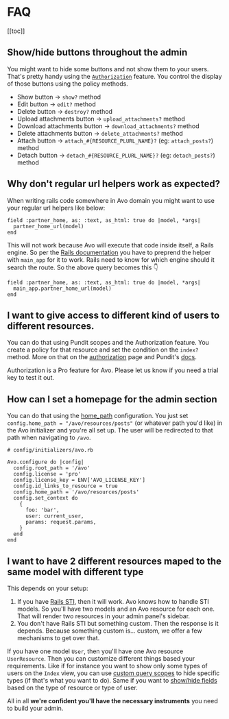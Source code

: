 # FAQ

[[toc]]

## Show/hide buttons throughout the admin

You might want to hide some buttons and not show them to your users. That's pretty handy using the [`Authorization`](authorization) feature. You control the display of those buttons using the policy methods.

- Show button -> `show?` method
- Edit button -> `edit?` method
- Delete button -> `destroy?` method
- Upload attachments button -> `upload_attachments?` method
- Download attachments button -> `download_attachments?` method
- Delete attachments button -> `delete_attachments?` method
- Attach button -> `attach_#{RESOURCE_PLURL_NAME}?` (eg: `attach_posts?`) method
- Detach button -> `detach_#{RESOURCE_PLURL_NAME}?` (eg: `detach_posts?`) method

## Why don't regular url helpers work as expected?

When writing rails code somewhere in Avo domain you might want to use your regular url helpers like below:

```ruby{2}
field :partner_home, as: :text, as_html: true do |model, *args|
  partner_home_url(model)
end
```

This will not work because Avo will execute that code inside itself, a Rails engine. So per the [Rails documentation](https://guides.rubyonrails.org/engines.html#routes) you have to preprend the helper with `main_app` for it to work. Rails need to know for which engine should it search the route. So the above query becomes this 👇


```ruby{2}
field :partner_home, as: :text, as_html: true do |model, *args|
  main_app.partner_home_url(model)
end
```

## I want to give access to different kind of users to different resources.

You can do that using Pundit scopes and the Authorization feature. You create a policy for that resource and set the condition on the `index?` method. More on that on the [authorization](authorization) page and Pundit's [docs](https://github.com/varvet/pundit).

Authorization is a Pro feature for Avo. Please let us know if you need a trial key to test it out.

## How can I set a homepage for the admin section

You can do that using the [home_path](customization.html#home-path) configuration. You just set `config.home_path = "/avo/resources/posts"` (or whatever path you'd like) in the Avo initializer and you're all set up. The user will be redirected to that path when navigating to `/avo`.


```ruby{8}
# config/initializers/avo.rb

Avo.configure do |config|
  config.root_path = '/avo'
  config.license = 'pro'
  config.license_key = ENV['AVO_LICENSE_KEY']
  config.id_links_to_resource = true
  config.home_path = '/avo/resources/posts'
  config.set_context do
    {
      foo: 'bar',
      user: current_user,
      params: request.params,
    }
  end
end
```

## I want to have 2 different resources maped to the same model with different type

This depends on your setup:

1. If you have [Rails STI](https://guides.rubyonrails.org/association_basics.html#single-table-inheritance-sti), then it will work. Avo knows how to handle STI models. So you'll have two models and an Avo resource for each one. That will render two resources in your admin panel's sidebar.
2. You don't have Rails STI but something custom. Then the response is it depends. Because something custom is... custom, we offer a few mechanisms to get over that.

If you have one model `User`, then you'll have one Avo resource `UserResource`.
Then you can customize different things based your requirements. Like if for instance you want to show only some types of users on the `Index` view, you can use [custom query scopes](https://docs.avohq.io/1.0/customization.html#custom-query-scopes) to hide specific types (if that's what you want to do).
Same if you want to [show/hide fields](https://docs.avohq.io/1.0/field-options.html#field-visibility) based on the type of resource or type of user.

All in all **we're confident you'll have the necessary instruments** you need to build your admin.

